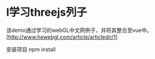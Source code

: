 # l学习threejs列子
该demo通过学习的webGL中文网例子，并将其整合至vue中。
[http://www.hewebgl.com/article/articledir/1]

安装项目 npm install
